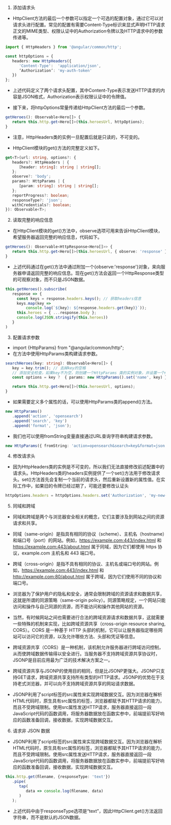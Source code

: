 
1. 添加请求头
- HttpClient方法的最后一个参数可以指定一个可选的配置对象，通过它可以对请求头进行配置。常见的配置有需要Content-Type标识来显式声明HTTP请求正文的MIME类型、权限认证中的Authorization令牌以及HTTP请求中的参数传递等。

```ts
import { HttpHeaders } from '@angular/common/http';

const httpOptions = {
   headers: new HttpHeaders({
      'Content-Type':  'application/json',
      ‘Authorization’: 'my-auth-token'
   })
};
```
- 上述代码定义了两个请求头配置，其中Content-Type表示发送HTTP请求的内容是JSON格式，Authorization表示权限认证中的令牌值。

- 接下来，将httpOptions常量传递给HttpClient方法的最后一个参数。

```ts
getHeroes(): Observable<Hero[]> {
   return this.http.get<Hero[]>(this.heroesUrl, httpOptions);
}
```
- 注意，HttpHeaders类的实例一旦配置后就是只读的，不可变的。

- HttpClient模块的get()方法的完整定义如下。
```ts
get<T>(url: string, options?: {
   headers?: HttpHeaders | {
      [header: string]: string | string[];
   };
   observe?: 'body';
   params?: HttpParams | {
      [param: string]: string | string[];
   };
   reportProgress?: boolean;
   responseType?: 'json';
   withCredentials?: boolean;
}): Observable<T>;
```

2. 读取完整的响应信息
- 在HttpClient模块的get()方法中，observe选项可用来告诉HttpClient模块，希望服务器返回完整的响应信息，代码如下。

```ts
getHeroes(): Observable<HttpResponse<Hero[]>> {
   return this.http.get<Hero[]>(this.heroesUrl, { observe: 'response' });
}
```

- 上述代码通过在get()方法中通过附加一个{observe:'response'}对象，来向服务器申请返回完整的响应信息。现在get()方法会返回一个HttpResponse类型的可观察对象，而不只是JSON数据。

```ts
this.getHeroes().subscribe(
   response => {
     const keys = response.headers.keys(); // 获取headers信息
     keys.map(key =>
         console.log(`${key}: ${response.headers.get(key)}`)); 
     this.heroes = { ...response.body };
     console.log(JSON.stringify(this.heroes)) 
   }
)
```

3. 配置请求参数
- import {HttpParams} from "@angular/common/http"; 
- 在方法中使用HttpParams类构建请求参数。

```ts
searchHeroes(key: string): Observable<Hero[]> {
   key = key.trim(); // 去掉key的空格
   // 添加安全检查，如果key不为空，则创建一个HttpParams 类的实例对象，并设置一个name属性
   const options = key ?  { params: new HttpParams().set('name', key) } : {};

   return this.http.get<Hero[]>(this.heroesUrl, options);
}
```
- 如果需要定义多个属性的话，可以使用HttpParams类的append()方法。
```ts
new HttpParams()
   .append('action', 'opensearch')
   .append('search', 'key')
   .append('format', 'json');
```
- 我们也可以使用fromString变量直接通过URL查询字符串构建请求参数。
```ts
new HttpParams({ fromString: 'action=opensearch&search=key&format=json'});
```

4. 修改请求头
- 因为HttpHeaders类的实例是不可变的，所以我们无法直接修改前述配置中的请求头。HttpHeaders类的headers实例提供了一个set()方法用于修改请求头。set()方法首先会复制一个当前的请求头，然后重新设置新的属性值。在实际工作中，如果旧的令牌已经过期了，可能还要修改认证头

```ts
httpOptions.headers = httpOptions.headers.set('Authorization', 'my-new-auth-token');
```

5. 同域和跨域
- 同域和跨域是两个与浏览器安全相关的概念，它们主要涉及到网站之间的资源请求和共享。

- 同域（same-origin）是指具有相同的协议（scheme）、主机名（hostname）和端口号（port）的网站。例如，https://example.com:443/index.html 和 https://example.com:443/about.html 属于同域，因为它们都使用 https 协议，example.com 主机名和 443 端口号。

- 跨域（cross-origin）是指不具有相同的协议、主机名或端口号的网站。例如，https://example.com:443/index.html 和 http://example.com:80/about.html 属于跨域，因为它们使用不同的协议和端口号。

- 浏览器为了保护用户的隐私和安全，通常会限制跨域的资源请求和数据共享，这就是所谓的同源策略（same-origin policy）。同源策略规定，一个网站只能访问和操作与自己同源的资源，而不能访问和操作其他网站的资源。

- 当然，有时候网站之间也需要进行合法的跨域资源请求和数据共享，这就需要一些特殊的机制来实现，比如跨域资源共享（cross-origin resource sharing, CORS）。CORS 是一种基于 HTTP 头部的机制，它可以让服务器指定哪些网站可以访问它的资源，以及允许哪些方法、头部和凭证等信息。

- 跨域资源共享（CORS）是一种机制，该机制允许服务器进行跨域访问控制，从而使跨域数据传输得以安全进行。当服务器不支持跨域资源共享协议时，JSONP是目前应用最为广泛的技术解决方案之一。

- 跨域资源共享与JSONP的使用目的相同，但是比JSONP更强大。JSONP只支持GET请求，跨域资源共享支持所有类型的HTTP请求。JSONP的优势在于支持老式浏览器，并可以向不支持跨域资源共享的网站请求数据。

- JSONP利用了script标签的src属性来实现跨域数据交互。因为浏览器在解析HTML代码时，原生具有src属性的标签，浏览器都赋予其HTTP请求的能力，而且不受跨域限制。使用src属性发送HTTP请求，服务器直接返回一段JavaScript代码的函数调用，将服务器数据放在函数实参中，前端提前写好响应的函数准备回调，接收数据，实现跨域数据交互。

6. 请求非 JSON  数据
- JSONP利用了script标签的src属性来实现跨域数据交互。因为浏览器在解析HTML代码时，原生具有src属性的标签，浏览器都赋予其HTTP请求的能力，而且不受跨域限制。使用src属性发送HTTP请求，服务器直接返回一段JavaScript代码的函数调用，将服务器数据放在函数实参中，前端提前写好响应的函数准备回调，接收数据，实现跨域数据交互。

```ts
this.http.get(ﬁlename, {responseType: 'text'})
   .pipe(
      tap(
         data => console.log(ﬁlename, data)
      )
   );
```
- 上述代码中由于responseType选项是“text”，因此HttpClient.get()方法返回字符串，而不是默认的JSON数据。






